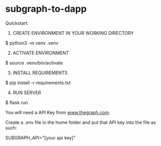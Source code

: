 # subgraph-to-dapp

Quickstart:

1. CREATE ENVIRONMENT IN YOUR WORKING DIRECTORY

$ python3 -m venv .venv

2. ACTIVATE ENVIRONMENT

$ source .venv/bin/activate

3. INSTALL REQUIREMENTS

$ pip install -r requirements.txt

4. RUN SERVER

$ flask run

You will need a API Key from www.thegraph.com.

Create a .env file in the home folder and put that API key into the file as such:

SUBGRAPH_API="[your api key]"
